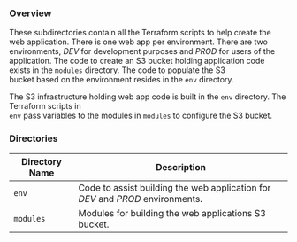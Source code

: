### Overview

These subdirectories contain all the Terraform scripts to help create the web application.  There is one web app per
environment.  There are two environments, *DEV* for development purposes and *PROD* for users of the application.  The 
code to create an S3 bucket holding application code exists in the `modules` directory.  The code to populate the S3  
bucket based on the environment resides in the `env` directory.  

The S3 infrastructure holding web app code is built in the `env` directory.  The Terraform scripts in  
`env` pass variables to the modules in `modules` to configure the S3 bucket.

### Directories

| Directory Name    | Description                                                                     |
|-------------------|---------------------------------------------------------------------------------|
| `env`             | Code to assist building the web application for *DEV* and *PROD* environments.  |
| `modules`         | Modules for building the web applications S3 bucket.                            |